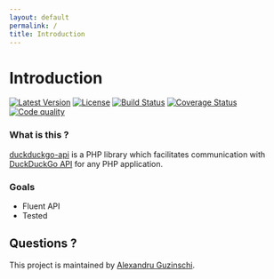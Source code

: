```yaml
---
layout: default
permalink: /
title: Introduction
---
```


# Introduction

[![Latest Version](https://img.shields.io/packagist/v/gentle/duckduckgo-api.svg?style=flat-square)](https://packagist.org/packages/gentle/duckduckgo-api)
[![License](https://img.shields.io/badge/license-MIT-blue.svg?style=flat-square)](https://github.com/gentlero/duckduckgo-api/blob/master/LICENSE)
[![Build Status](http://img.shields.io/travis/gentlero/duckduckgo-api/master.svg?style=flat-square)](https://travis-ci.org/gentlero/duckduckgo-api)
[![Coverage Status](https://img.shields.io/scrutinizer/coverage/g/gentlero/duckduckgo-api.svg?style=flat-square)](https://scrutinizer-ci.com/g/gentlero/duckduckgo-api/)
[![Code quality](http://img.shields.io/scrutinizer/g/gentlero/duckduckgo-api.svg?style=flat-square)](https://scrutinizer-ci.com/g/gentlero/duckduckgo-api/)

### What is this ?

[duckduckgo-api][1] is a PHP library which facilitates communication with [DuckDuckGo API][2] for any PHP application.

### Goals

  - Fluent API
  - Tested

## Questions ?

This project is maintained by [Alexandru Guzinschi][3].

[1]: https://github.com/gentlero/duckduckgo-api
[2]: https://duckduckgo.com/
[3]: https://twitter.com/vimishor
